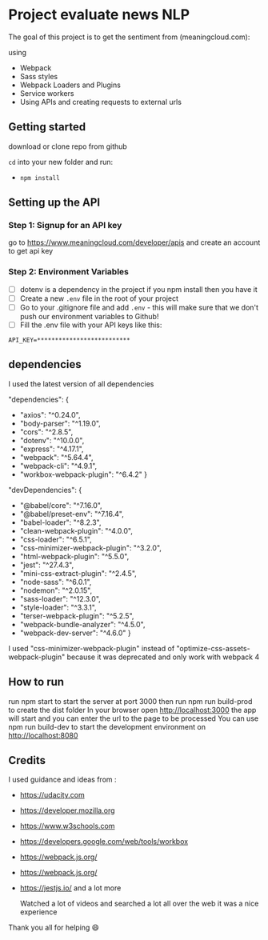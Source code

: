 # Project evaluate news NLP

The goal of this project is to get the sentiment from (meaningcloud.com):

using

- Webpack
- Sass styles
- Webpack Loaders and Plugins
- Service workers
- Using APIs and creating requests to external urls

## Getting started

download or clone repo from github

`cd` into your new folder and run:

- `npm install`

## Setting up the API

### Step 1: Signup for an API key

go to <https://www.meaningcloud.com/developer/apis> and create an account to get api key

### Step 2: Environment Variables

- [ ] dotenv is a dependency in the project if you npm install then you have it
- [ ] Create a new `.env` file in the root of your project
- [ ] Go to your .gitignore file and add `.env` - this will make sure that we don't push our environment variables to Github!
- [ ] Fill the .env file with your API keys like this:

```
API_KEY=**************************
```

## dependencies

I used the latest version of all dependencies

"dependencies": {
- "axios": "^0.24.0",
- "body-parser": "^1.19.0",
- "cors": "^2.8.5",
- "dotenv": "^10.0.0",
- "express": "^4.17.1",
- "webpack": "^5.64.4",
- "webpack-cli": "^4.9.1",
- "workbox-webpack-plugin": "^6.4.2"
}

"devDependencies": {
- "@babel/core": "^7.16.0",
- "@babel/preset-env": "^7.16.4",
- "babel-loader": "^8.2.3",
- "clean-webpack-plugin": "^4.0.0",
- "css-loader": "^6.5.1",
- "css-minimizer-webpack-plugin": "^3.2.0",
- "html-webpack-plugin": "^5.5.0",
- "jest": "^27.4.3",
- "mini-css-extract-plugin": "^2.4.5",
- "node-sass": "^6.0.1",
- "nodemon": "^2.0.15",
- "sass-loader": "^12.3.0",
- "style-loader": "^3.3.1",
- "terser-webpack-plugin": "^5.2.5",
- "webpack-bundle-analyzer": "^4.5.0",
- "webpack-dev-server": "^4.6.0"
}

I used "css-minimizer-webpack-plugin" instead of "optimize-css-assets-webpack-plugin" because it was deprecated and only work with webpack 4

## How to run

run npm start to start the server at port 3000
then run npm run build-prod to create the dist folder
In your browser open <http://localhost:3000>
the app will start and you can enter the url to the page to be processed
You can use npm run build-dev to start the development environment on <http://localhost:8080>

## Credits

I used guidance and ideas from :

- <https://udacity.com>
- <https://developer.mozilla.org>
- <https://www.w3schools.com>
- <https://developers.google.com/web/tools/workbox>
- <https://webpack.js.org/>
- <https://webpack.js.org/>
- <https://jestjs.io/>
  and a lot more

  Watched a lot of videos and searched a lot all over the web it was a nice experience

Thank you all for helping :smile:
